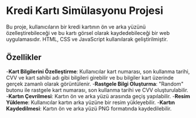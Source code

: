 # Kredi Kartı Simülasyonu Projesi

Bu proje, kullanıcıların bir kredi kartının ön ve arka yüzünü özelleştirebileceği ve bu kartı görsel olarak kaydedebileceği bir web uygulamasıdır. HTML, CSS ve JavaScript kullanılarak geliştirilmiştir.
## Özellikler
-**Kart Bilgilerini Özelleştirme**: Kullanıcılar kart numarası, son kullanma tarihi, CVV ve kart sahibi adı gibi bilgileri girebilir ve bu bilgiler kart üzerinde gerçek zamanlı olarak görüntülenir.
-**Rastgele Bilgi Oluşturma**: "Random" butonu ile rastgele kart numarası, son kullanma tarihi ve CVV oluşturulabilir.
-**Kartın Çevrilmesi**: Kartın ön ve arka yüzü arasında geçiş yapılabilir.
-**Resim Yükleme**: Kullanıcılar kartın arka yüzüne bir resim yükleyebilir.
-**Kartın Kaydedilmesi**: Kartın ön ve arka yüzü PNG formatında kaydedilebilir.
